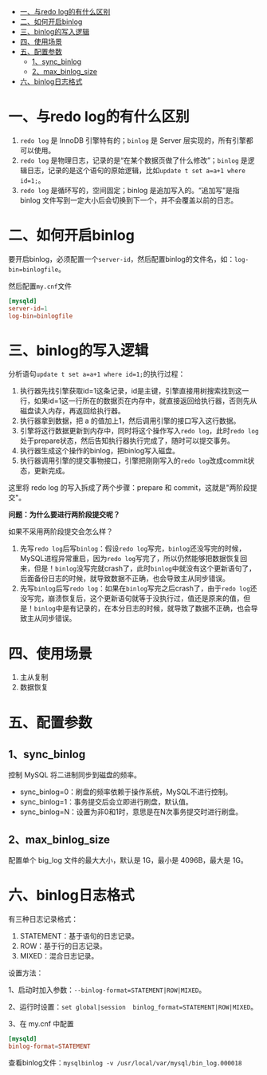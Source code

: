 - [一、与redo log的有什么区别](#一与redo-log的有什么区别)
- [二、如何开启binlog](#二如何开启binlog)
- [三、binlog的写入逻辑](#三binlog的写入逻辑)
- [四、使用场景](#四使用场景)
- [五、配置参数](#五配置参数)
    - [1、sync_binlog](#1sync_binlog)
    - [2、max_binlog_size](#2max_binlog_size)
- [六、binlog日志格式](#六binlog日志格式)

# 一、与redo log的有什么区别

1. `redo log` 是 InnoDB 引擎特有的；`binlog` 是 Server 层实现的，所有引擎都可以使用。
2. `redo log` 是物理日志，记录的是“在某个数据页做了什么修改”；`binlog` 是逻辑日志，记录的是这个语句的原始逻辑，比如`update t set a=a+1 where id=1;`。
3. `redo log` 是循环写的，空间固定；binlog 是追加写入的。“追加写”是指 binlog 文件写到一定大小后会切换到下一个，并不会覆盖以前的日志。

# 二、如何开启binlog

要开启binlog，必须配置一个`server-id`，然后配置binlog的文件名，如：`log-bin=binlogfile`。

然后配置`my.cnf`文件

```conf
[mysqld]
server-id=1
log-bin=binlogfile
```

# 三、binlog的写入逻辑

分析语句`update t set a=a+1 where id=1;`的执行过程：

1. 执行器先找引擎获取id=1这条记录，id是主键，引擎直接用树搜索找到这一行，如果id=1这一行所在的数据页在内存中，就直接返回给执行器，否则先从磁盘读入内存，再返回给执行器。
2. 执行器拿到数据，把 a 的值加上1，然后调用引擎的接口写入这行数据。
3. 引擎将这行数据更新到内存中，同时将这个操作写入`redo log`，此时`redo log`处于prepare状态，然后告知执行器执行完成了，随时可以提交事务。
4. 执行器生成这个操作的binlog，把binlog写入磁盘。
5. 执行器调用引擎的提交事物接口，引擎把刚刚写入的`redo log`改成commit状态，更新完成。

这里将 redo log 的写入拆成了两个步骤：prepare 和 commit，这就是"两阶段提交"。

**问题：为什么要进行两阶段提交呢？**

如果不采用两阶段提交会怎么样？

1. 先写`redo log`后写`binlog`：假设`redo log`写完，`binlog`还没写完的时候，MySQL进程异常重启，因为`redo log`写完了，所以仍然能够把数据恢复回来，但是！`binlog`没写完就crash了，此时`binlog`中就没有这个更新语句了，后面备份日志的时候，就导致数据不正确，也会导致主从同步错误。
2. 先写`binlog`后写`redo log`：如果在`binlog`写完之后crash了，由于`redo log`还没写完，崩溃恢复后，这个更新语句就等于没执行过，值还是原来的值，但是！`binlog`中是有记录的，在本分日志的时候，就导致了数据不正确，也会导致主从同步错误。


# 四、使用场景

1. 主从复制
2. 数据恢复

# 五、配置参数

## 1、sync_binlog

控制 MySQL 将二进制同步到磁盘的频率。

- sync_binlog=0：刷盘的频率依赖于操作系统，MySQL不进行控制。
- sync_binlog=1：事务提交后会立即进行刷盘，默认值。
- sync_binlog=N：设置为非0和1时，意思是在N次事务提交时进行刷盘。

## 2、max_binlog_size

配置单个 big_log 文件的最大大小，默认是 1G，最小是 4096B，最大是 1G。

# 六、binlog日志格式

有三种日志记录格式：

1. STATEMENT：基于语句的日志记录。
2. ROW：基于行的日志记录。
3. MIXED：混合日志记录。

设置方法：

1、启动时加入参数：`--binlog-format=STATEMENT|ROW|MIXED`。

2、运行时设置：`set global|session  binlog_format=STATEMENT|ROW|MIXED`。

3、在 my.cnf 中配置
```conf
[mysqld]
binlog-format=STATEMENT
```

查看binlog文件：`mysqlbinlog -v /usr/local/var/mysql/bin_log.000018`

